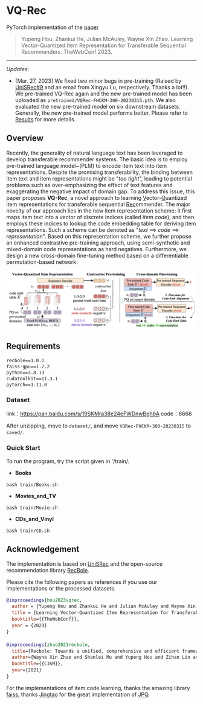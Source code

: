 # VQ-Rec

PyTorch implementation of the [paper](https://arxiv.org/abs/2210.12316)
> Yupeng Hou, Zhankui He, Julian McAuley, Wayne Xin Zhao. Learning Vector-Quantized Item Representation for Transferable Sequential Recommenders. TheWebConf 2023.

---

*Updates*:

* [Mar. 27, 2023] We fixed two minor bugs in pre-training (Raised by [UniSRec#9](https://github.com/RUCAIBox/UniSRec/pull/9) and an email from Xingyu Lu, respectively. Thanks a lot!!). We pre-trained VQ-Rec again and the new pre-trained model has been uploaded as `pretrained/VQRec-FHCKM-300-20230315.pth`. We also evaluated the new pre-trained model on six downstream datasets. Generally, the new pre-trained model performs better. Please refer to [Results](#results) for more details.

## Overview

Recently, the generality of natural language text has been leveraged to develop transferable recommender systems. The basic idea is to employ pre-trained language model~(PLM) to encode item text into item representations. Despite the promising transferability, the binding between item text and item representations might be "*too tight*", leading to potential problems such as over-emphasizing the effect of text features and exaggerating the negative impact of domain gap. To address this issue, this paper proposes **VQ-Rec**, a novel approach to learning <ins>V</ins>ector-<ins>Q</ins>uantized item representations for transferable sequential <ins>Rec</ins>ommender. The major novelty of our approach lies in the new item representation scheme: it first maps item text into a vector of discrete indices (called *item code*), and then employs these indices to lookup the code embedding table for deriving item representations. Such a scheme can be denoted as "*text* ==> *code* ==> *representation*". Based on this representation scheme, we further propose an enhanced contrastive pre-training approach, using semi-synthetic and mixed-domain code representations as hard negatives. Furthermore, we design a new cross-domain fine-tuning method based on a differentiable permutation-based network.

![](asset/model.png)

## Requirements

```
recbole==1.0.1
faiss-gpu==1.7.2
python==3.8.13
cudatoolkit==11.3.1
pytorch==1.11.0
```


### Dataset

link：https://pan.baidu.com/s/19SKMra38e24eFWDnwBghbA 
code：6666 

After unzipping, move  to `dataset/`, and move `VQRec-FHCKM-300-20230315` to `saved/`.



### Quick Start

 To run the program, try the script given in '/train/.

- **Books**

```
bash train/Books.sh
```

- **Movies_and_TV**

```
bash train/Movie.sh
```

- **CDs_and_Vinyl**

```
bash train/CD.sh
```


## Acknowledgement

The implementation is based on [UniSRec](https://github.com/RUCAIBox/UniSRec) and the open-source recommendation library [RecBole](https://github.com/RUCAIBox/RecBole).

Please cite the following papers as references if you use our implementations or the processed datasets.

```bibtex
@inproceedings{hou2023vqrec,
  author = {Yupeng Hou and Zhankui He and Julian McAuley and Wayne Xin Zhao},
  title = {Learning Vector-Quantized Item Representation for Transferable Sequential Recommenders},
  booktitle={{TheWebConf}},
  year = {2023}
}

@inproceedings{zhao2021recbole,
  title={Recbole: Towards a unified, comprehensive and efficient framework for recommendation algorithms},
  author={Wayne Xin Zhao and Shanlei Mu and Yupeng Hou and Zihan Lin and Kaiyuan Li and Yushuo Chen and Yujie Lu and Hui Wang and Changxin Tian and Xingyu Pan and Yingqian Min and Zhichao Feng and Xinyan Fan and Xu Chen and Pengfei Wang and Wendi Ji and Yaliang Li and Xiaoling Wang and Ji-Rong Wen},
  booktitle={{CIKM}},
  year={2021}
}
```

For the implementations of item code learning, thanks the amazing library [faiss](https://github.com/facebookresearch/faiss), thanks [Jingtao](https://jingtaozhan.github.io/) for the great implementation of [JPQ](https://github.com/jingtaozhan/JPQ).
